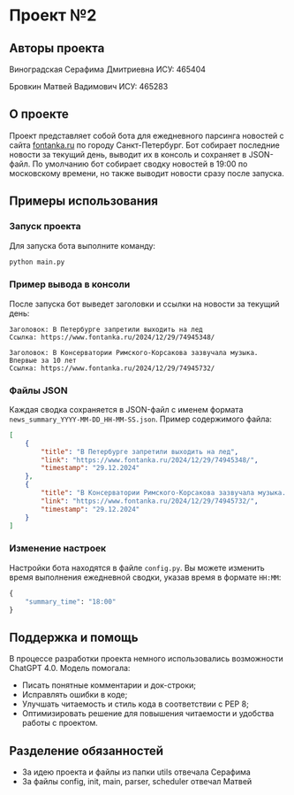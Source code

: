 # Проект №2

## Авторы проекта
Виноградская Серафима Дмитриевна ИСУ: 465404

Бровкин Матвей Вадимович ИСУ: 465283

## О проекте
Проект представляет собой бота для ежедневного парсинга новостей с сайта [fontanka.ru](https://www.fontanka.ru/) по городу Санкт-Петербург. Бот собирает последние новости за текущий день, выводит их в консоль и сохраняет в JSON-файл. По умолчанию бот собирает сводку новостей в 19:00 по московскому времени, но также выводит новости сразу после запуска.

## Примеры использования

### Запуск проекта
Для запуска бота выполните команду:

```bash
python main.py
```

### Пример вывода в консоли

После запуска бот выведет заголовки и ссылки на новости за текущий день:

```
Заголовок: В Петербурге запретили выходить на лед
Ссылка: https://www.fontanka.ru/2024/12/29/74945348/

Заголовок: В Консерватории Римского-Корсакова зазвучала музыка. Впервые за 10 лет
Ссылка: https://www.fontanka.ru/2024/12/29/74945732/
```

### Файлы JSON

Каждая сводка сохраняется в JSON-файл с именем формата `news_summary_YYYY-MM-DD_HH-MM-SS.json`. Пример содержимого файла:

```json
[
    {
        "title": "В Петербурге запретили выходить на лед",
        "link": "https://www.fontanka.ru/2024/12/29/74945348/",
        "timestamp": "29.12.2024"
    },
    {
        "title": "В Консерватории Римского-Корсакова зазвучала музыка. Впервые за 10 лет",
        "link": "https://www.fontanka.ru/2024/12/29/74945732/",
        "timestamp": "29.12.2024"
    }
]
```

### Изменение настроек
Настройки бота находятся в файле `config.py`. Вы можете изменить время выполнения ежедневной сводки, указав время в формате `HH:MM`:

```python
{
    "summary_time": "18:00"
}
```

## Поддержка и помощь
В процессе разработки проекта немного использовались возможности ChatGPT 4.0. Модель помогала:
- Писать понятные комментарии и док-строки;
- Исправлять ошибки в коде;
- Улучшать читаемость и стиль кода в соответствии с PEP 8;
- Оптимизировать решение для повышения читаемости и удобства работы с проектом.

## Разделение обязанностей
- За идею проекта и файлы из папки utils отвечала Серафима
- За файлы config, init, main, parser, scheduler отвечал Матвей
